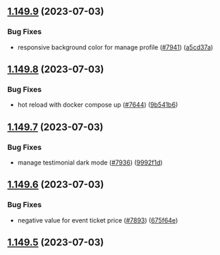 ## [1.149.9](https://github.com/EddieHubCommunity/LinkFree/compare/v1.149.8...v1.149.9) (2023-07-03)


### Bug Fixes

* responsive background color for manage profile ([#7941](https://github.com/EddieHubCommunity/LinkFree/issues/7941)) ([a5cd37a](https://github.com/EddieHubCommunity/LinkFree/commit/a5cd37a2aa442179c0124c948011e12de81250a1))



## [1.149.8](https://github.com/EddieHubCommunity/LinkFree/compare/v1.149.7...v1.149.8) (2023-07-03)


### Bug Fixes

* hot reload with docker compose up ([#7644](https://github.com/EddieHubCommunity/LinkFree/issues/7644)) ([9b541b6](https://github.com/EddieHubCommunity/LinkFree/commit/9b541b6f1988e948b06db65d2b0520caf355d39a))



## [1.149.7](https://github.com/EddieHubCommunity/LinkFree/compare/v1.149.6...v1.149.7) (2023-07-03)


### Bug Fixes

* manage testimonial dark mode ([#7936](https://github.com/EddieHubCommunity/LinkFree/issues/7936)) ([9992f1d](https://github.com/EddieHubCommunity/LinkFree/commit/9992f1dea4bf9720c1cf4b8d2b48c814f6f437d7))



## [1.149.6](https://github.com/EddieHubCommunity/LinkFree/compare/v1.149.5...v1.149.6) (2023-07-03)


### Bug Fixes

* negative value for event ticket price ([#7893](https://github.com/EddieHubCommunity/LinkFree/issues/7893)) ([675f64e](https://github.com/EddieHubCommunity/LinkFree/commit/675f64e3d080001accdb014d0bfbca19c8573511))



## [1.149.5](https://github.com/EddieHubCommunity/LinkFree/compare/v1.149.4...v1.149.5) (2023-07-03)



